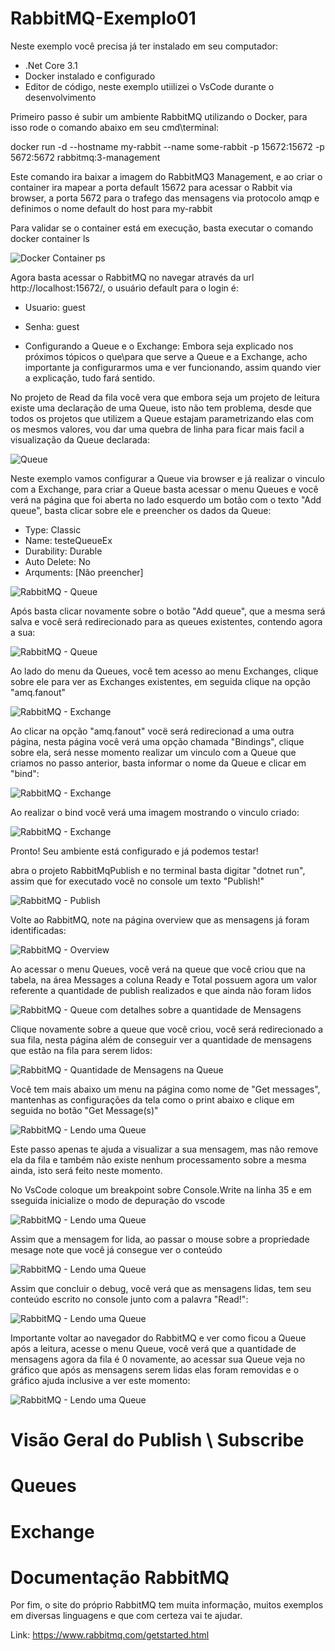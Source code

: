 # RabbitMQ-Exemplo01

Neste exemplo você precisa já ter instalado em seu computador:
- .Net Core 3.1
- Docker instalado e configurado
- Editor de código, neste exemplo utiilizei o VsCode durante o desenvolvimento

Primeiro passo é subir um ambiente RabbitMQ utilizando o Docker, para isso rode o comando abaixo em seu cmd\terminal:

docker run -d --hostname my-rabbit --name some-rabbit -p 15672:15672 -p 5672:5672  rabbitmq:3-management   

Este comando ira baixar a imagem do RabbitMQ3 Management, e ao criar o container ira mapear a porta default 15672 para acessar o Rabbit via browser, a porta 5672 para o trafego das mensagens via protocolo amqp e definimos o nome default do host para my-rabbit

Para validar se o container está em execução, basta executar o comando docker container ls

![Docker Container ps](Imagens/dockerps.png)

Agora basta acessar o RabbitMQ no navegar através da url http://localhost:15672/, o usuário default para o login é:
- Usuario: guest
- Senha: guest

- Configurando a Queue e o Exchange:
Embora seja explicado nos próximos tópicos o que\para que serve a Queue e a Exchange, acho importante ja configurarmos uma e ver funcionando, assim quando vier a explicação, tudo fará sentido.

No projeto de Read da fila você vera que embora seja um projeto de leitura existe uma declaração de uma Queue, isto não tem problema, desde que todos os projetos que utilizem a Queue estajam parametrizando elas com os mesmos valores, vou dar uma quebra de linha para ficar mais facil a visualização da Queue declarada:

![Queue](Imagens\DeclaracaoQueue.png)

Neste exemplo vamos configurar a Queue via browser e já realizar o vinculo com a Exchange, para criar a Queue basta acessar o menu Queues e você verá na página que foi aberta no lado esquerdo um botão com o texto "Add queue", basta clicar sobre ele e preencher os dados da Queue:
- Type: Classic
- Name: testeQueueEx
- Durability: Durable
- Auto Delete: No
- Arquments: [Não preencher]

![RabbitMQ - Queue](Imagens\CriacaoQueue.png)

Após basta clicar novamente sobre o botão "Add queue", que a mesma será salva e você será redirecionado para as queues existentes, contendo agora a sua:

![RabbitMQ - Queue](Imagens\QueueCriada.png)

Ao lado do menu da Queues, você tem acesso ao menu Exchanges, clique sobre ele para ver as Exchanges existentes, em seguida clique na opção "amq.fanout"

![RabbitMQ - Exchange](Imagens\Exchanges.png)

Ao clicar na opção "amq.fanout" vocë será redirecionad a uma outra página, nesta página você verá uma opção chamada "Bindings", clique sobre ela, será nesse momento realizar um vinculo com a Queue que criamos no passo anterior, basta informar o nome da Queue e clicar em "bind":

![RabbitMQ - Exchange](Imagens\ExchangeRealizandoBindingQueue.png)

Ao realizar o bind você verá uma imagem mostrando o vinculo criado:

![RabbitMQ - Exchange](Imagens\ExchangeAposBinding.png)

Pronto! Seu ambiente está configurado e já podemos testar!

abra o projeto RabbitMqPublish e no terminal basta digitar "dotnet run", assim que for executado você no console um texto "Publish!"

![RabbitMQ - Publish](Imagens\Publish.png)

Volte ao RabbitMQ, note na página overview que as mensagens já foram identificadas:

![RabbitMQ - Overview](Imagens\RabbitOverview.png)

Ao acessar o menu Queues, você verá na queue que você criou que na tabela, na área Messages a coluna Ready e Total possuem agora um valor referente a quantidade de publish realizados e que ainda não foram lidos

![RabbitMQ - Queue com detalhes sobre a quantidade de Mensagens](Imagens\QueueWithMessage.png)

Clique novamente sobre a queue que você criou, você será redirecionado a sua fila, nesta página além de conseguir ver a quantidade de mensagens que estão na fila para serem lidos:

![RabbitMQ - Quantidade de Mensagens na Queue](Imagens\QueueCountMessage.png)

Você tem mais abaixo um menu na página como nome de "Get messages", mantenhas as configurações da tela como o print abaixo e clique em seguida no botão "Get Message(s)"

![RabbitMQ - Lendo uma Queue](Imagens\QueueGetMessage.png)

Este passo apenas te ajuda a visualizar a sua mensagem, mas não remove ela da fila e também não existe nenhum processamento sobre a mesma ainda, isto será feito neste momento.

No VsCode coloque um breakpoint sobre Console.Write na linha 35 e em sseguida inicialize o modo de depuração do vscode

![RabbitMQ - Lendo uma Queue](Imagens\AreaDebugVsCode.png)

Assim que a mensagem for lida, ao passar o mouse sobre a propriedade mesage note que você já consegue ver o conteúdo

![RabbitMQ - Lendo uma Queue](Imagens\DebugAnalisandoMensagemLida.png)

Assim que concluir o debug, você verá que as mensagens lidas, tem seu conteúdo escrito no console junto com a palavra "Read!":

![RabbitMQ - Lendo uma Queue](Imagens\DebugConsole.png)

Importante voltar ao navegador do RabbitMQ e ver como ficou a Queue após a leitura, acesse o menu Queue, você verá que a quantidade de mensagens agora da fila é 0 novamente, ao acessar sua Queue veja no gráfico que após as mensagens serem lidas elas foram removidas e o gráfico ajuda inclusive a ver este momento:

![RabbitMQ - Lendo uma Queue](Imagens/MensagemSaiuQueue.png)



# Visão Geral do Publish \ Subscribe 

# Queues

# Exchange

# Documentação RabbitMQ
Por fim, o site do próprio RabbitMQ tem muita informação, muitos exemplos em diversas linguagens e que com certeza vai te ajudar.

Link: https://www.rabbitmq.com/getstarted.html